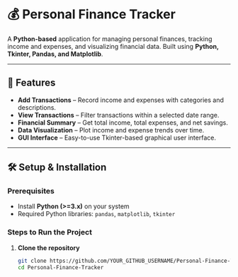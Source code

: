 # 💰 Personal Finance Tracker  

A **Python-based** application for managing personal finances, tracking income and expenses, and visualizing financial data. Built using **Python, Tkinter, Pandas, and Matplotlib**.  

---

## 🚀 Features  
- **Add Transactions** – Record income and expenses with categories and descriptions.  
- **View Transactions** – Filter transactions within a selected date range.  
- **Financial Summary** – Get total income, total expenses, and net savings.  
- **Data Visualization** – Plot income and expense trends over time.  
- **GUI Interface** – Easy-to-use Tkinter-based graphical user interface.  

---

## 🛠️ Setup & Installation  

### **Prerequisites**  
- Install **Python (>=3.x)** on your system  
- Required Python libraries: `pandas`, `matplotlib`, `tkinter`  

### **Steps to Run the Project**  
1. **Clone the repository**  
   ```sh
   git clone https://github.com/YOUR_GITHUB_USERNAME/Personal-Finance-Tracker.git
   cd Personal-Finance-Tracker
